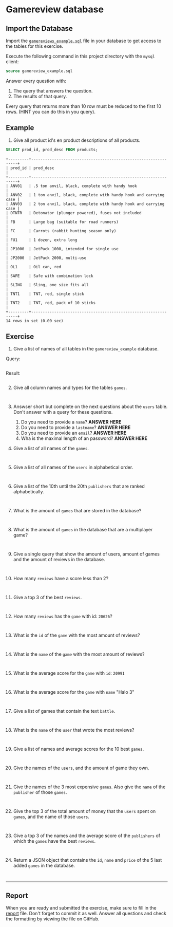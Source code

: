 # Gamereview database

## Import the Database

Import the [`gamereviews_example.sql`](gamereviews_example.sql) file in your database to get access to the tables for this exercise.

Execute the following command in this project directory with the `mysql` client:

```sql
source gamereview_example.sql
```

Answer every question with:

1. The query that answers the question.
2. The results of that query.

Every query that returns more than 10 row must be reduced to the first 10 rows. (HINT you can do this in you query).

## Example

1. Give all product id's en product descriptions of all products.

```sql
SELECT prod_id, prod_desc FROM products;
```

```text
+---------+----------------------------------------------------------------+
| prod_id | prod_desc                                                      |
+---------+----------------------------------------------------------------+
| ANV01   | .5 ton anvil, black, complete with handy hook                  |
| ANV02   | 1 ton anvil, black, complete with handy hook and carrying case |
| ANV03   | 2 ton anvil, black, complete with handy hook and carrying case |
| DTNTR   | Detonator (plunger powered), fuses not included                |
| FB      | Large bag (suitable for road runners)                          |
| FC      | Carrots (rabbit hunting season only)                           |
| FU1     | 1 dozen, extra long                                            |
| JP1000  | JetPack 1000, intended for single use                          |
| JP2000  | JetPack 2000, multi-use                                        |
| OL1     | Oil can, red                                                   |
| SAFE    | Safe with combination lock                                     |
| SLING   | Sling, one size fits all                                       |
| TNT1    | TNT, red, single stick                                         |
| TNT2    | TNT, red, pack of 10 sticks                                    |
+---------+----------------------------------------------------------------+
14 rows in set (0.00 sec)
```

## Exercise

1. Give a list of names of all tables in the `gamereview_example` database.

  Query:

  ```sql

  ```

  Result:

  ```text

  ```

2. Give all column names and types for the tables `games`.

  ```sql

  ```

  ```text

  ```

3. Answser short but complete on the next questions about the `users` table. Don't answer with a query for these questions.

   1. Do you need to provide a `name`? **ANSWER HERE**
   2. Do you need to provide a `lastname`? **ANSWER HERE**
   3. Do you need to provide an `email`? **ANSWER HERE**
   4. Wha is the maximal length of an password? **ANSWER HERE**

4. Give a list of all names of the `games`.

  ```sql

  ```

  ```text

  ```

5. Give a list of all names of the `users` in alphabetical order.

  ```sql

  ```

  ```text

  ```

6. Give a list of the 10th until the 20th `publishers` that are ranked alphabetically.

  ```sql

  ```

  ```text

  ```

7. What is the amount of `games` that are stored in the database?

  ```sql

  ```

  ```text

  ```

8. What is the amount of `games` in the database that are a multiplayer game?

  ```sql

  ```

  ```text

  ```

9. Give a single query that show the amount of users, amount of games and the amount of reviews in the database.

  ```sql

  ```

  ```text

  ```

10. How many `reviews` have a score less than 2?

  ```sql

  ```

  ```text

  ```

11. Give a top 3 of the best `reviews`.

  ```sql

  ```

  ```text

  ```

12. How many `reviews` has the `game` with id: `20626`?

  ```sql

  ```

  ```text

  ```

13. What is the `id` of the `game` with the most amount of reviews?

  ```sql

  ```

  ```text

  ```

14. What is the `name` of the `game` with the most amount of reviews?

  ```sql

  ```

  ```text

  ```

15. What is the average score for the `game` with `id`: `20991`

  ```sql

  ```

  ```text

  ```

16. What is the average score for the `game` with `name` "Halo 3"

  ```sql

  ```

  ```text

  ```

17. Give a list of games that contain the text `battle`.

  ```sql

  ```

  ```text

  ```

18. What is the `name` of the `user` that wrote the most reviews?

  ```sql

  ```

  ```text

  ```

19. Give a list of names and average scores for the 10 best `games`.

  ```sql

  ```

  ```text

  ```

20. Give the names of the `users`, and the amount of game they own.

  ```sql

  ```

  ```text

  ```

21. Give the names of the 3 most expensive `games`. Also give the `name` of the `publisher` of those `games`.

  ```sql

  ```

  ```text

```

22. Give the top 3 of the total amount of money that the `users` spent on `games`, and the name of those `users`.

  ```sql

  ```

  ```text

  ```

23. Give a top 3 of the names and the average score of the `publishers` of which the `games` have the best `reviews`.

  ```sql

  ```

  ```text

  ```

24. Return a JSON object that contains the `id`, `name` and `price` of the 5 last added `games` in the database.

  ```sql

  ```

  ```text

  ```

---

## Report

When you are ready and submitted the exercise, make sure to fill in the [report](./REPORT.md) file. Don't forget to commit it as well. Answer all questions and check the formatting by viewing the file on GitHub.
